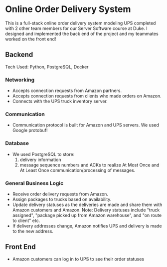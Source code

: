 # Online Order Delivery System 

This is a full-stack online order delivery system modeling UPS completed with 2 other team members for our Server Software course at Duke. I designed and implemented the back end of the project and my teammates worked on the front end! 

## Backend

Tech Used: Python, PostgreSQL, Docker 

### Networking

* Accepts connection requests from Amazon partners.
* Accepts connection requests from clients who made orders on Amazon.
* Connects with the UPS truck inventory server.

### Communication

* Communication protocol is built for Amazon and UPS servers. We used Google protobuf! 

### Database

* We used PostgreSQL to store:
    1. delivery information
    2. message sequence numbers and ACKs to realize At Most Once and At Least Once communication/processing of messages. 

### General Business Logic 

* Receive order delivery requests from Amazon.
* Assign packages to trucks based on availability.
* Update delivery statuses as the deliveries are made and share them with Amazon customers and Amazon. 
   Note: Delivery statuses include "truck assigned", "package picked up from Amazon warehouse", and "on route to client" etc.
* If delivery addresses change, Amazon notifies UPS and delivery is made to the new address.

## Front End

* Amazon customers can log in to UPS to see their order statuses
